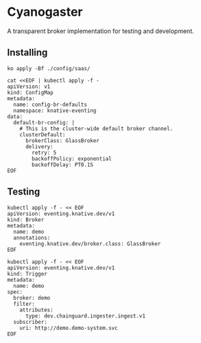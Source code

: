 # Cyanogaster

A transparent broker implementation for testing and development.


## Installing

```shell
ko apply -Bf ./config/saas/

cat <<EOF | kubectl apply -f -
apiVersion: v1
kind: ConfigMap
metadata:
  name: config-br-defaults
  namespace: knative-eventing
data:
  default-br-config: |
    # This is the cluster-wide default broker channel.
    clusterDefault:
      brokerClass: GlassBroker
      delivery:
        retry: 5
        backoffPolicy: exponential
        backoffDelay: PT0.1S
EOF
```

## Testing

```shell
kubectl apply -f - << EOF
apiVersion: eventing.knative.dev/v1
kind: Broker
metadata:
  name: demo
  annotations:
    eventing.knative.dev/broker.class: GlassBroker
EOF
```

```shell
kubectl apply -f - << EOF
apiVersion: eventing.knative.dev/v1
kind: Trigger
metadata:
  name: demo
spec:
  broker: demo
  filter:
    attributes:
      type: dev.chainguard.ingester.ingest.v1
  subscriber:
    uri: http://demo.demo-system.svc
EOF
```
